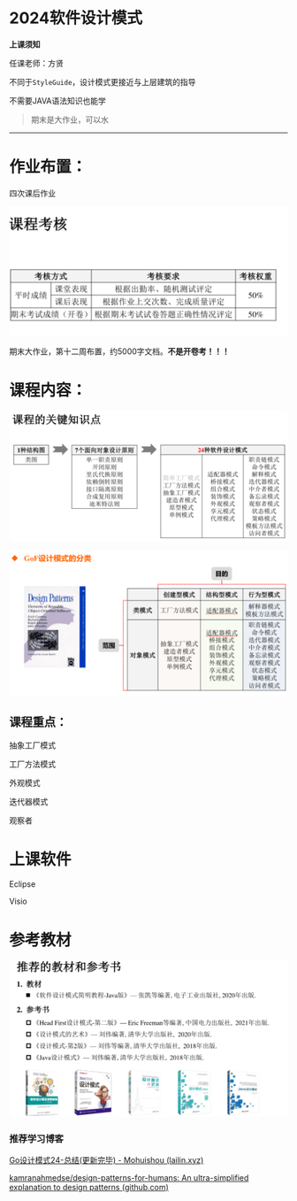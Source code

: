# 2024软件设计模式

**上课须知**

任课老师：方贤

不同于`StyleGuide`，设计模式更接近与上层建筑的指导

不需要JAVA语法知识也能学



> 期末是大作业，可以水

____





# 作业布置：

四次课后作业

![软件设计模式课程考核](assets\软件设计模式课程考核.png)

期末大作业，第十二周布置，约5000字文档。**不是开卷考！！！**



# 课程内容：

![课程关键知识点](assets\课程关键知识点.png)



![设计模式](assets\设计模式.png)





## 课程重点：

抽象工厂模式

工厂方法模式

外观模式

迭代器模式

观察者





# 上课软件

Eclipse

Visio



# 参考教材

![参考教材](assets\参考教材.png)





### 推荐学习博客

[Go设计模式24-总结(更新完毕) - Mohuishou (lailin.xyz)](https://lailin.xyz/post/go-design-pattern.html)

[kamranahmedse/design-patterns-for-humans: An ultra-simplified explanation to design patterns (github.com)](https://github.com/kamranahmedse/design-patterns-for-humans)